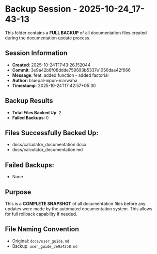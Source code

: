 # Backup Session - 2025-10-24_17-43-13

This folder contains a **FULL BACKUP** of all documentation files created during the documentation update process.

## Session Information
- **Created**: 2025-10-24T17:43:26.152044
- **Commit**: 3e9a42b8f08ddde759693b5337e1050daa42f966
- **Message**: feat: added function - added factorial
- **Author**: bluepal-nipun-marwaha
- **Timestamp**: 2025-10-24T17:42:57+05:30

## Backup Results
- **Total Files Backed Up**: 2
- **Failed Backups**: 0

## Files Successfully Backed Up:
- docs/calculator_documentation.docx
- docs/calculator_documentation.md

## Failed Backups:
- None

## Purpose
This is a **COMPLETE SNAPSHOT** of all documentation files before any updates were made by the automated documentation system. This allows for full rollback capability if needed.

## File Naming Convention
- Original: `docs/user_guide.md`
- Backup: `user_guide_3e9a42b8.md`
